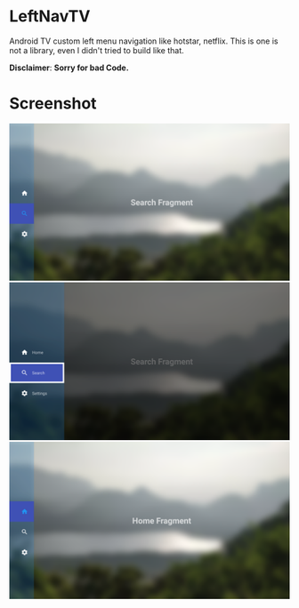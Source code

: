 # LeftNavTV
Android TV custom left menu navigation like hotstar, netflix. This is one is not a library, even I didn't tried to build like that.

**Disclaimer**: **Sorry for bad Code.**

# Screenshot
![](screenshot/search_focus_collapsed.png?raw=true)
![](screenshot/search_focus_expanded.png?raw=true)
![](screenshot/home_focus_collapsed.png?raw=true)
